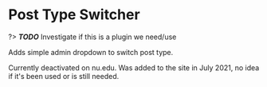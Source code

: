 # Post Type Switcher

?> **_TODO_** Investigate if this is a plugin we need/use

Adds simple admin dropdown to switch post type.

Currently deactivated on nu.edu. Was added to the site in July 2021, no idea if it's been used or is still needed.